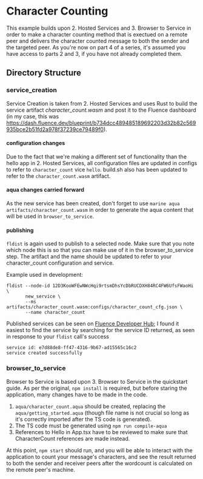 # Character Counting
This example builds upon 2. Hosted Services and 3. Browser to Service in order to make a character counting method that is exectued on a remote peer and delivers the character counted message to both the sender and the targeted peer.
As you're now on part 4 of a series, it's assumed you have access to parts 2 and 3, if you have not already completed them.

## Directory Structure
### service_creation
Service Creation is taken from 2. Hosted Services and uses Rust to build the service artifact *character_count.wasm* and post it to the Fluence dashboard (in my case, this was https://dash.fluence.dev/blueprint/b734dcc489485189692203d32b82c569935bce2b51fd2a978f37239ce79489f0).
#### configuration changes
Due to the fact that we're making a different set of functionality than the hello app in 2. Hosted Services, all configuration files are updated in configs to refer to `character_count` vice `hello`.
build.sh also has been updated to refer to the `character_count.wasm` artifact.
#### aqua changes carried forward
As the new service has been created, don't forget to use `marine aqua artifacts/character_count.wasm` in order to generate the aqua content that will be used in `browser_to_service`.
#### publishing
`fldist` is again used to publish to a selected node. Make sure that you note which node this is so that you can make use of it in the browser_to_service step. The artifact and the name should be updated to refer to your character_count configuration and service.

Example used in development:
```
fldist --node-id 12D3KooWFEwNWcHqi9rtsmDhsYcDbRUCDXH84RC4FW6UfsFWaoHi \
       new_service \
       --ms artifacts/character_count.wasm:configs/character_count_cfg.json \
       --name character_count
```

Published services can be seen on [Fluence Developer Hub](https://dash.fluence.dev/); I found it easiest to find the service by searching for the service ID returned, as seen in response to your `fldist` call's success
```
service id: e7d88de8-ff47-4316-9b67-ad15565c16c2
service created successfully
```

### browser_to_service
Browser to Service is based upon 3. Browser to Service in the quickstart guide. As per the original, `npm install` is required, but before staring the application, many changes have to be made in the code.
1. `aqua/character_count.aqua` should be created, replacing the `aqua/getting_started.aqua` (though file name is not crucial so long as it's correctly imported after the TS code is generated).
2. The TS code must be generated using `npm run compile-aqua`
3. References to Hello in App.tsx have to be reviewed to make sure that CharacterCount references are made instead.

At this point, `npm start` should run, and you will be able to interact with the application to count your message's characters, and see the result returned to both the sender and receiver peers after the wordcount is calculated on the remote peer's machine.
